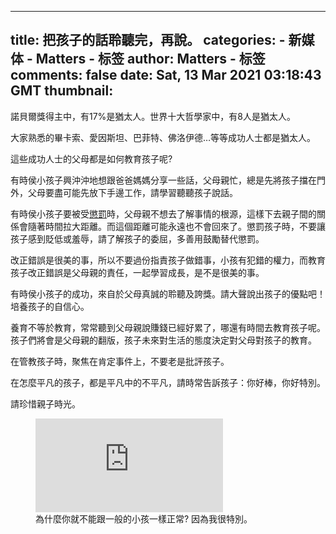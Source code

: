 
---
title: 把孩子的話聆聽完，再說。
categories: 
    - 新媒体
    - Matters - 标签
author: Matters - 标签
comments: false
date: Sat, 13 Mar 2021 03:18:43 GMT
thumbnail: 
---

<div>   
<p>諾貝爾獎得主中，有17%是猶太人。世界十大哲學家中，有8人是猶太人。</p><p>大家熟悉的畢卡索、愛因斯坦、巴菲特、佛洛伊德…等等成功人士都是猶太人。</p><p>這些成功人士的父母都是如何教育孩子呢? </p><p>有時侯小孩子興沖沖地想跟爸爸媽媽分享一些話，父母親忙，總是先將孩子擋在門外，父母要盡可能先放下手邊工作，請學習聽聽孩子說話。</p><p>有時侯小孩子要被受<u>懲罰</u>時，父母親不想去了解事情的根源，這樣下去親子間的關係會隨著時間拉大距離。而這個距離可能永遠也不會回來了。懲罰孩子時，不要讓孩子感到貶低或羞辱，請了解孩子的委屈，多善用鼓勵替代懲罰。</p><p>改正錯誤是很美的事，所以不要過份指責孩子做錯事，小孩有犯錯的權力，而教育孩子改正錯誤是父母親的責任，一起學習成長，是不是很美的事。</p><p>有時侯小孩子的成功，來自於父母真誠的聆聽及誇獎。請大聲說出孩子的優點吧！培養孩子的自信心。</p><p>養育不等於教育，常常聽到父母親說賺錢已經好累了，哪還有時間去教育孩子呢。孩子們將會是父母親的翻版，孩子未來對生活的態度決定對父母對孩子的教育。</p><p>在管教孩子時，聚焦在肯定事件上，不要老是批評孩子。</p><p>在怎麼平凡的孩子，都是平凡中的不平凡，請時常告訴孩子：你好棒，你好特別。</p><p>請珍惜親子時光。</p><figure class="embed-video"><div class="iframe-container"><iframe loading="lazy" src="https://www.youtube.com/embed/1HAGuju_yKY?rel=0" frameborder="0" allowfullscreen="true" sandbox="allow-scripts allow-same-origin allow-popups"></iframe></div><figcaption><span>為什麼你就不能跟一般的小孩一樣正常? 因為我很特別。</span></figcaption></figure><p><br></p><p><br></p>  
</div>
            